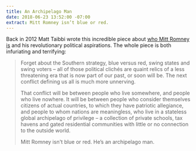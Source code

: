 ```yaml
---
title: An Archipelago Man
date: 2018-06-23 13:52:00 -07:00
extract: Mitt Romney isn’t blue or red.
---
```


Back in 2012 Matt Taibbi wrote this incredible piece about [who Mitt Romney is](https://www.rollingstone.com/politics/news/greed-and-debt-the-true-story-of-mitt-romney-and-bain-capital-20120829) and his revolutionary political aspirations. The whole piece is both infuriating and terrifying:

> Forget about the Southern strategy, blue versus red, swing states and swing voters – all of those political clichés are quaint relics of a less threatening era that is now part of our past, or soon will be. The next conflict defining us all is much more unnerving.
> 
> That conflict will be between people who live somewhere, and people who live nowhere. It will be between people who consider themselves citizens of actual countries, to which they have patriotic allegiance, and people to whom nations are meaningless, who live in a stateless global archipelago of privilege – a collection of private schools, tax havens and gated residential communities with little or no connection to the outside world.
> 
> Mitt Romney isn't blue or red. He’s an archipelago man.